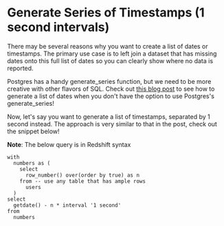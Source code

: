 # Generate Series of Timestamps (1 second intervals)

There may be several reasons why you want to create a list of dates or timestamps. The primary use case is to left join a dataset that has missing dates onto this full list of dates so you can clearly show where no data is reported.

Postgres has a handy generate_series function, but we need to be more creative with other flavors of SQL. Check out [this blog post](https://www.periscopedata.com/blog/generate-series-in-redshift-and-mysql) to see how to generate a list of dates when you don't have the option to use Postgres's generate_series!

Now, let's say you want to generate a list of timestamps, separated by 1 second instead. The approach is very similar to that in the post, check out the snippet below!

**Note**: The below query is in Redshift syntax

	with
	  numbers as (
	    select
	      row_number() over(order by true) as n
	    from -- use any table that has ample rows
	      users
	  )
	select
	  getdate() - n * interval '1 second'
	from
	  numbers